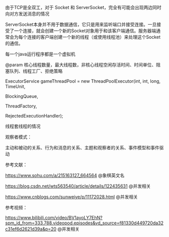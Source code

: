 

由于TCP是全双工，对于 Socket 和 ServerSocket，完全有可能会出现两边同时向对方发送消息的情况

ServerSocket本身并不用于数据通信，它只是用来监听端口并接受连接。一旦接受了一个连接，就会创建一个新的Socket对象用于和该客户端通信。服务器端通常会为每个连接的客户端创建一个新的线程（或使用线程池）来处理这个Socket的通信。





每一个java运行程序都是一个虚拟机



@param 核心线程数量，最大线程数，非核心线程空闲存活时间、时间单位、阻塞队列、线程工厂、拒绝策略



ExecutorService gameThreadPool  = new ThreadPoolExecutor(int, int, long, TimeUnit, 

BlockingQueue<Runnable>,

ThreadFactory,

RejectedExecutionHandler);



线程套线程的情况

观察者模式：

主动和被动的关系、行为和消息的关系、主题和观察者的关系、事件模型和事件驱动





参考文献：

https://www.sohu.com/a/215163127_664564 @象棋英文名

https://blog.csdn.net/wts563540/article/details/122435631 @并发相关

https://www.cnblogs.com/sunweiye/p/11172028.html @并发相关



参考视频：

https://www.bilibili.com/video/BV1ayoLY7EhN?spm_id_from=333.788.videopod.episodes&vd_source=f81330d449720da32c31ef6d2621d39a&p=20 @并发相关